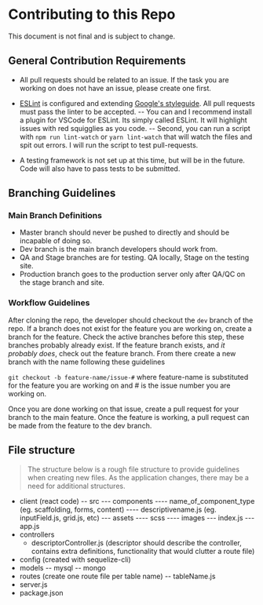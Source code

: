# Contributing to this Repo

This document is not final and is subject to change.

## General Contribution Requirements

- All pull requests should be related to an issue. If the task you are working on does not have an issue, please create one first.

- [ESLint](https://eslint.org/) is configured and extending [Google's styleguide](https://github.com/google/eslint-config-google). All pull requests must pass the linter to be accepted.
  -- You can and I recommend install a plugin for VSCode for ESLint. Its simply called ESLint. It will highlight issues with red squigglies as you code.
  -- Second, you can run a script with `npm run lint-watch` or `yarn lint-watch` that will watch the files and spit out errors. I will run the script to test pull-requests.

- A testing framework is not set up at this time, but will be in the future. Code will also have to pass tests to be submitted.

## Branching Guidelines


### Main Branch Definitions
- Master branch should never be pushed to directly and should be incapable of doing so.
- Dev branch is the main branch developers should work from.
- QA and Stage branches are for testing. QA locally, Stage on the testing site.
- Production branch goes to the production server only after QA/QC on the stage branch and site.

### Workflow Guidelines

After cloning the repo, the developer should checkout the `dev` branch of the repo. If a branch does not exist for the feature you are working on, create a branch for the feature. Check the active branches before this step, these branches probably already exist. If the feature branch exists, and *it probably does*, check out the feature branch. From there create a new branch with the name following these guidelines

`git checkout -b feature-name/issue-#` where feature-name is substituted for the feature you are working on and # is the issue number you are working on.

Once you are done working on that issue, create a pull request for your branch to the main feature. Once the feature is working, a pull request can be made from the feature to the dev branch.


## File structure

> The structure below is a rough file structure to provide guidelines when creating new files. As the application changes, there may be a need for additional structures.

- client (react code)
  -- src
    --- components
      ---- name_of_component_type (eg. scaffolding, forms, content)
      ---- descriptivename.js (eg. inputField.js, grid.js, etc)
    --- assets
      ---- scss
      ---- images
    --- index.js
    --- app.js
- controllers
  - descriptorController.js (descriptor should describe the controller, contains extra definitions, functionality that would clutter a route file)
- config (created with sequelize-cli)
- models
  -- mysql
  -- mongo
- routes  (create one route file per table name)
  -- tableName.js 
- server.js
- package.json
